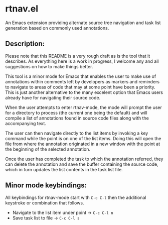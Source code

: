 # rtnav.el

An Emacs extension providing alternate source tree navigation and task list generation
based on commonly used annotations.

## Description:

Please note that this README is a very rough draft as is the tool that it
describes. As everything here is a work in progress, I welcome any and all
suggestions on how to make things better.


This tool is a minor mode for Emacs that enables the user to make use of
annotations within comments left by developers as markers and reminders to
navigate to areas of code that may at some point have been a priority. This is just
another alternative to the many excelent option that Emacs users already have for
navigating their source code.


When the user attempts to enter rtnav-mode, the mode will prompt the user for a
directory to process (the current one being the default) and will compile a list
of annotations found in source code files along with the accompanying text.


The user can then navigate directly to the list items by invoking a key command
while the point is on one of the list items. Doing this will open the file from
where the annotation originated in a new window with the point at the beginning
of the selected annotation.


Once the user has completed the task to which the annotation referred, they
can delete the annotation and save the buffer containing the source code, which
in turn updates the list contents in the task list file.

## Minor mode keybindings:

All keybindings for rtnav-mode start with `C-c C-l` then the additional keystroke
or combination that follows.

- Navigate to the list item under point -> `C-c C-l n`
- Save task list to file                -> `C-c C-l s`
